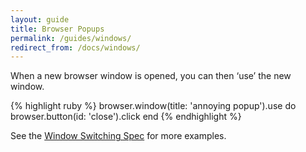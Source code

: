 ```yaml
---
layout: guide
title: Browser Popups
permalink: /guides/windows/
redirect_from: /docs/windows/
---
```


<!--- TODO: Add more examples to this Guide  --->
<!--- TODO: Original Window Method from Watir 6.7  --->

When a new browser window is opened, you can then ‘use’ the new window.

{% highlight ruby %}
browser.window(title: 'annoying popup').use do
  browser.button(id: 'close').click
end
{% endhighlight %}

See the [Window Switching Spec](https://github.com/watir/watirspec/blob/master/window_switching_spec.rb) for more examples.
